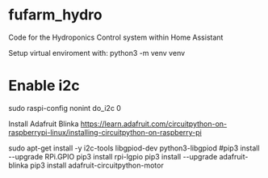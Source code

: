 # fufarm_hydro
Code for the Hydroponics Control system within Home Assistant

Setup virtual enviroment with:
python3 -m venv venv


# Enable i2c
sudo raspi-config nonint do_i2c 0

Install Adafruit Blinka
https://learn.adafruit.com/circuitpython-on-raspberrypi-linux/installing-circuitpython-on-raspberry-pi

sudo apt-get install -y i2c-tools libgpiod-dev python3-libgpiod
#pip3 install --upgrade RPi.GPIO
pip3 install rpi-lgpio
pip3 install --upgrade adafruit-blinka
pip3 install adafruit-circuitpython-motor

